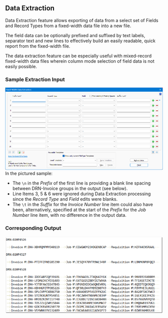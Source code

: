 ## Data Extraction

Data Extraction feature allows exporting of data from a select set of Fields and Record Types from a fixed-width data file into a new file.

The field data can be optionally prefixed and suffixed by text labels, separator text and new lines to effectively build an easily readable, quick report from the fixed-width file.

The data extraction feature can be especially useful with mixed-record fixed-width data files wherein column mode selection of field data is not easily possible.

### Sample Extraction Input
![Sample_Data_Extract_Dialog](https://raw.githubusercontent.com/shriprem/FWDataViz/DataExtractFeature/images/data_extract_dialog.png)
In the pictured sample:
* The `\n` in the _Prefix_ of the first line is providing a blank line spacing between DRN-Invoice groups in the output (see below).
* Line Items 3, 5 & 6 were ignored during Data Extraction processing since the _Record Type_ and _Field_ edits were blanks.
* The `\t` in the _Suffix_ for the _Invoice Number_ line item could also have been, alternatively, specified at the start of the _Prefix_ for the _Job Number_ line item, with no difference in the output data.

### Corresponding Output
![Sample_Data_Output](https://raw.githubusercontent.com/shriprem/FWDataViz/DataExtractFeature/images/data_extract_output.png)
